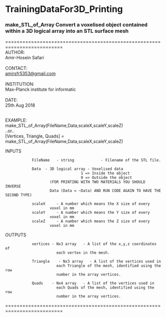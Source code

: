 # TrainingDataFor3D_Printing   <br />

###  make_STL_of_Array  Convert a voxelised object contained within a 3D logical array into an STL surface mesh
 ==========================================================================
   <br /> AUTHOR:     <br />   Amir-Hosein Safari   <br /><br />
  CONTACT:  <br />       amirsfr5353@gmail.com  <br /><br />
  INSTITUTION:  <br />   Max-Planck institute for informatic  <br /><br />
  DATE:  <br />     25th Aug 2018  <br /><br />
 
  EXAMPLE:      <br />   make_STL_of_Array(FileName,Data,scaleX,scaleY,scaleZ)  
        ..or..   <br /> [Vertices, Triangle, Quads] = make_STL_of_Array(FileName,Data,scaleX,scaleY,scaleZ)
 
  INPUTS        
 
                FileName   - string            - Filename of the STL file.
                
                Data  - 3D logical array - Voxelised data
                                      1 => Inside the object
                                      0 => Outside the object
                        (FOR PRINTING WITH TWO MATERIALS YOU SHOULD INVERSE
                        Data (Data = ~Data) AND RUN CODE AGAIN TO HAVE THE SECOND TYPE)
 
                scaleX     - A number which means the X size of every
                        voxel in mm
                scaleY     - A number which means the Y size of every 
                        voxel in mm
                scaleZ     - A number which means the Z size of every
                        voxel in mm
 
 
  OUTPUTS       
  
                vertices - Nx3 array   - A list of the x,y,z coordinates of
                           each vertex in the mesh.
                           
                Triangle    - Nx3 array   - A list of the vertices used in
                           each Triangle of the mesh, identified using the row
                           number in the array vertices.
 
                Quads    - Nx4 array   - A list of the vertices used in
                           each Quads of the mesh, identified using the row
                           number in the array vertices.
 ==========================================================================

